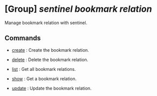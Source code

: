 # [Group] _sentinel bookmark relation_

Manage bookmark relation with sentinel.

## Commands

- [create](/Commands/sentinel/bookmark/relation/_create.md)
: Create the bookmark relation.

- [delete](/Commands/sentinel/bookmark/relation/_delete.md)
: Delete the bookmark relation.

- [list](/Commands/sentinel/bookmark/relation/_list.md)
: Get all bookmark relations.

- [show](/Commands/sentinel/bookmark/relation/_show.md)
: Get a bookmark relation.

- [update](/Commands/sentinel/bookmark/relation/_update.md)
: Update the bookmark relation.
